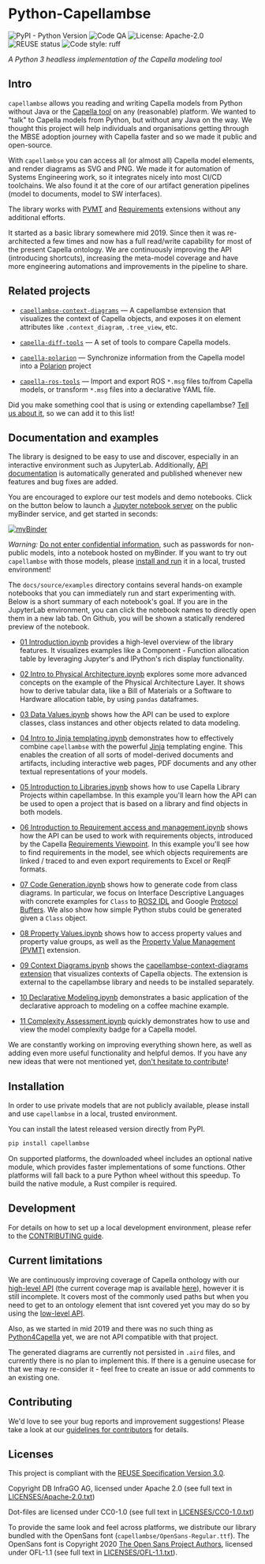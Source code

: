 <!--
 ~ SPDX-FileCopyrightText: Copyright DB InfraGO AG
 ~ SPDX-License-Identifier: Apache-2.0
 -->

Python-Capellambse
==================

![PyPI - Python Version](https://img.shields.io/pypi/pyversions/capellambse)
![Code QA](https://github.com/DSD-DBS/py-capellambse/actions/workflows/code-qa.yml/badge.svg)
![License: Apache-2.0](https://img.shields.io/github/license/dsd-dbs/py-capellambse)
![REUSE status](https://api.reuse.software/badge/github.com/DSD-DBS/py-capellambse)
![Code style: ruff](https://img.shields.io/badge/code%20style-ruff-000000.svg)

*A Python 3 headless implementation of the Capella modeling tool*

Intro
-----

`capellambse` allows you reading and writing Capella models from Python without
Java or the [Capella tool](https://www.eclipse.org/capella/) on any
(reasonable) platform. We wanted to "talk" to Capella models from Python, but
without any Java on the way. We thought this project will help individuals and
organisations getting through the MBSE adoption journey with Capella faster and
so we made it public and open-source.

With `capellambse` you can access all (or almost all) Capella model elements,
and render diagrams as SVG and PNG. We made it for automation of Systems
Engineering work, so it integrates nicely into most CI/CD toolchains. We also
found it at the core of our artifact generation pipelines (model to documents,
model to SW interfaces).

The library works with [PVMT](https://www.eclipse.org/capella/addons.html) and
[Requirements](https://github.com/eclipse/capella-requirements-vp) extensions
without any additional efforts.

It started as a basic library somewhere mid 2019. Since then it was
re-architected a few times and now has a full read/write capability for most of
the present Capella ontology. We are continuously improving the API
(introducing shortcuts), increasing the meta-model coverage and have more
engineering automations and improvements in the pipeline to share.

Related projects
----------------

- [`capellambse-context-diagrams`](https://github.com/DSD-DBS/capellambse-context-diagrams)
  — A capellambse extension that visualizes the context of Capella objects, and
  exposes it on element attributes like `.context_diagram`, `.tree_view`, etc.

- [`capella-diff-tools`](https://github.com/DSD-DBS/capella-diff-tools) — A set
  of tools to compare Capella models.

- [`capella-polarion`](https://github.com/DSD-DBS/capella-polarion/) —
  Synchronize information from the Capella model into a
  [Polarion](https://plm.sw.siemens.com/de-DE/polarion/) project

- [`capella-ros-tools`](https://github.com/DSD-DBS/capella-ros-tools) — Import
  and export ROS `*.msg` files to/from Capella models, or transform `*.msg`
  files into a declarative YAML file.

Did you make something cool that is using or extending capellambse? [Tell us
about it](https://github.com/DSD-DBS/py-capellambse/issues), so we can add it
to this list!

Documentation and examples
--------------------------

The library is designed to be easy to use and discover, especially in an
interactive environment such as JupyterLab. Additionally, [API
documentation](https://dsd-dbs.github.io/py-capellambse/) is automatically
generated and published whenever new features and bug fixes are added.

You are encouraged to explore our test models and demo notebooks. Click on the
button below to launch a [Jupyter notebook server] on the public myBinder
service, and get started in seconds:

[![myBinder](https://mybinder.org/badge_logo.svg)](https://mybinder.org/v2/gh/DSD-DBS/py-capellambse/HEAD?labpath=docs%2Fsource%2Fexamples%2F01%20Introduction.ipynb)

*Warning:* [Do not enter confidential
information](https://github.com/alan-turing-institute/the-turing-way/blob/b36c3ac1c78acbbe18441beaa89514544ed12021/workshops/boost-research-reproducibility-binder/workshop-presentations/zero-to-binder-python.md#private-files),
such as passwords for non-public models, into a notebook hosted on myBinder. If
you want to try out `capellambse` with those models, please [install and
run](#installation) it in a local, trusted environment!

The `docs/source/examples` directory contains several hands-on example
notebooks that you can immediately run and start experimenting with. Below is a
short summary of each notebook's goal. If you are in the JupyterLab
environment, you can click the notebook names to directly open them in a new
lab tab. On Github, you will be shown a statically rendered preview of the
notebook.

- [01
  Introduction.ipynb](https://dsd-dbs.github.io/py-capellambse/examples/01%20Introduction.html)
  provides a high-level overview of the library features. It visualizes
  examples like a Component - Function allocation table by leveraging Jupyter's
  and IPython's rich display functionality.

- [02 Intro to Physical
  Architecture.ipynb](https://dsd-dbs.github.io/py-capellambse/examples/02%20Intro%20to%20Physical%20Architecture%20API.html)
  explores some more advanced concepts on the example of the Physical
  Architecture Layer. It shows how to derive tabular data, like a Bill of
  Materials or a Software to Hardware allocation table, by using `pandas`
  dataframes.

- [03 Data
  Values.ipynb](https://dsd-dbs.github.io/py-capellambse/examples/03%20Data%20Values.html)
  shows how the API can be used to explore classes, class instances and other
  objects related to data modeling.

- [04 Intro to Jinja
  templating.ipynb](https://dsd-dbs.github.io/py-capellambse/examples/04%20Intro%20to%20Jinja%20templating.html)
  demonstrates how to effectively combine `capellambse` with the powerful
  [Jinja](https://palletsprojects.com/p/jinja/) templating engine. This enables
  the creation of all sorts of model-derived documents and artifacts, including
  interactive web pages, PDF documents and any other textual representations of
  your models.

- [05 Introduction to
  Libraries.ipynb](https://dsd-dbs.github.io/py-capellambse/examples/05%20Introduction%20to%20Libraries.html)
  shows how to use Capella Library Projects within capellambse. In this example
  you'll learn how the API can be used to open a project that is based on a
  library and find objects in both models.

- [06 Introduction to Requirement access and
  management.ipynb](https://dsd-dbs.github.io/py-capellambse/examples/06%20Introduction%20to%20Requirement%20access%20and%20management.html)
  shows how the API can be used to work with requirements objects, introduced
  by the Capella [Requirements
  Viewpoint](https://www.eclipse.org/capella/addons.html). In this example
  you'll see how to find requirements in the model, see which objects
  requirements are linked / traced to and even export requirements to Excel or
  ReqIF formats.

- [07 Code
  Generation.ipynb](https://dsd-dbs.github.io/py-capellambse/examples/07%20Code%20Generation.html)
  shows how to generate code from class diagrams. In particular, we focus on
  Interface Descriptive Languages with concrete examples for `Class` to [ROS2
  IDL](https://docs.ros.org/en/rolling/Concepts/About-ROS-Interfaces.html) and
  Google [Protocol Buffers](https://developers.google.com/protocol-buffers). We
  also show how simple Python stubs could be generated given a `Class`
  object.

- [08 Property
  Values.ipynb](https://dsd-dbs.github.io/py-capellambse/examples/08%20Property%20Values.html)
  shows how to access property values and property value groups, as well as the
  [Property Value Management (PVMT)](https://eclipse.dev/capella/addons.html)
  extension.

- [09 Context
  Diagrams.ipynb](https://dsd-dbs.github.io/py-capellambse/examples/09%20Context%20Diagrams.html)
  shows the [capellambse-context-diagrams
  extension](https://capellambse-context-diagrams.readthedocs.io/) that
  visualizes contexts of Capella objects. The extension is external to the
  capellambse library and needs to be installed separately.

- [10 Declarative
  Modeling.ipynb](https://dsd-dbs.github.io/py-capellambse/examples/10%20Declarative%20Modeling.html)
  demonstrates a basic application of the declarative approach to modeling on a
  coffee machine example.

- [11 Complexity
  Assessment.ipynb](https://dsd-dbs.github.io/py-capellambse/examples/11%20Complexity%20Assessment.html)
  quickly demonstrates how to use and view the model complexity badge for a
  Capella model.

We are constantly working on improving everything shown here, as well as adding
even more useful functionality and helpful demos. If you have any new ideas
that were not mentioned yet, [don't hesitate to contribute](CONTRIBUTING.md)!

Installation
------------

In order to use private models that are not publicly available, please install
and use `capellambse` in a local, trusted environment.

You can install the latest released version directly from PyPI.

```bash
pip install capellambse
```

On supported platforms, the downloaded wheel includes an optional native
module, which provides faster implementations of some functions. Other
platforms will fall back to a pure Python wheel without this speedup. To build
the native module, a Rust compiler is required.

Development
-----------

For details on how to set up a local development environment, please refer to
the [CONTRIBUTING guide](CONTRIBUTING.md).

Current limitations
-------------------

We are continuously improving coverage of Capella onthology with our
[high-level API](#TODO) (the current coverage map is available [here](#TODO)),
however it is still incomplete. It covers most of the commonly used paths but
when you need to get to an ontology element that isnt covered yet you may do so
by using the [low-level
API](https://dsd-dbs.github.io/py-capellambse/development/low-level-api.html).

Also, as we started in mid 2019 and there was no such thing as
[Python4Capella](https://github.com/labs4capella/python4capella) yet, we are
not API compatible with that project.

The generated diagrams are currently not persisted in `.aird` files, and
currently there is no plan to implement this. If there is a genuine usecase for
that we may re-consider it - feel free to create an issue or add comments to an
existing one.

Contributing
------------

We'd love to see your bug reports and improvement suggestions! Please take a
look at our [guidelines for contributors](CONTRIBUTING.md) for details.

Licenses
--------

This project is compliant with the [REUSE Specification Version
3.0](https://git.fsfe.org/reuse/docs/src/commit/d173a27231a36e1a2a3af07421f5e557ae0fec46/spec.md).

Copyright DB InfraGO AG, licensed under Apache 2.0 (see full text in
[LICENSES/Apache-2.0.txt](LICENSES/Apache-2.0.txt))

Dot-files are licensed under CC0-1.0 (see full text in
[LICENSES/CC0-1.0.txt](LICENSES/CC0-1.0.txt))

To provide the same look and feel across platforms, we distribute our library
bundled with the OpenSans font (`capellambse/OpenSans-Regular.ttf`). The
OpenSans font is Copyright 2020 [The Open Sans Project
Authors](https://github.com/googlefonts/opensans), licensed under OFL-1.1 (see
full text in [LICENSES/OFL-1.1.txt](LICENSES/OFL-1.1.txt)).

[Jupyter notebook server]: https://jupyter.org/
